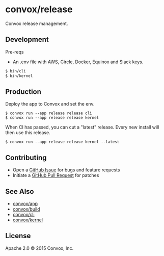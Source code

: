 # convox/release

Convox release management.

## Development

Pre-reqs

* An .env file with AWS, Circle, Docker, Equinox and Slack keys.

```bash
$ bin/cli
$ bin/kernel
```

## Production

Deploy the app to Convox and set the env.

```
$ convox run --app release release cli
$ convox run --app release release kernel
```

When CI has passed, you can cut a "latest" release. Every new install will then use this release.

```
$ convox run --app release release kernel --latest
```

## Contributing

* Open a [GitHub Issue](https://github.com/convox/release/issues/new) for bugs and feature requests
* Initiate a [GitHub Pull Request](https://help.github.com/articles/using-pull-requests/) for patches

## See Also

* [convox/app](https://github.com/convox/app)
* [convox/build](https://github.com/convox/build)
* [convox/cli](https://github.com/convox/cli)
* [convox/kernel](https://github.com/convox/kernel)

## License

Apache 2.0 &copy; 2015 Convox, Inc.
